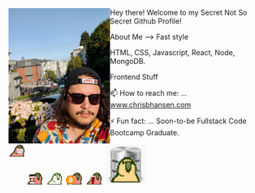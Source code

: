 <a href="https://www.chrisbhansen.com" target="_blank" rel="noopener noreferrer"><img src="https://github.com/chansen17/chansen17/blob/master/sf-portrait.jpg" alt="My Mug" title="My Mug" width="200" margin="5" align="left" /><a/>

Hey there! Welcome to my Secret Not So Secret Github Profile!

About Me --> Fast style

HTML, CSS, Javascript, React, Node, MongoDB.

Frontend Stuff

 📫  How to reach me: ... <a href="https://www.chrisbhansen.com" target="_blank" rel="noopener noreferrer">www.chrisbhansen.com</a>

 ⚡ Fun fact: ... Soon-to-be Fullstack Code Bootcamp Graduate. 
 
 <img src="https://github.com/chansen17/chansen17/blob/master/docparrot.gif" alt="doc parrot" style="float:left" />
 <img src="https://github.com/chansen17/chansen17/blob/master/coffeeparrot.gif" alt="coffee parrot" />
 <img src="https://github.com/chansen17/chansen17/blob/master/chillparrot.gif" alt="chill parrot" />
 <img src="https://github.com/chansen17/chansen17/blob/master/cryptoparrot.gif" alt="crypto parrot" />
 <img src="https://github.com/chansen17/chansen17/blob/master/darkbeerparrot.gif" alt="beer parrot" />
 <img src="https://github.com/chansen17/chansen17/blob/master/databaseparrot.gif" alt="database parrot" />
